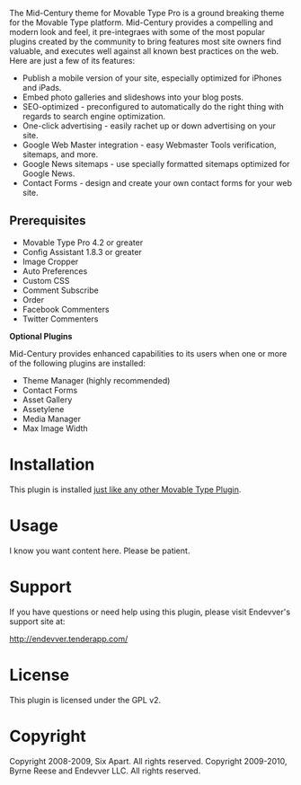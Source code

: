 The Mid-Century theme for Movable Type Pro is a ground breaking theme for the Movable Type platform. Mid-Century provides a compelling and modern look and feel, it pre-integraes with some of the most popular plugins created by the community to bring features most site owners find valuable, and executes well against all known best practices on the web. Here are just a few of its features:

* Publish a mobile version of your site, especially optimized for iPhones and iPads.
* Embed photo galleries and slideshows into your blog posts.
* SEO-optimized - preconfigured to automatically do the right thing with regards to search engine optimization.
* One-click advertising - easily rachet up or down advertising on your site.
* Google Web Master integration - easy Webmaster Tools verification, sitemaps, and more.
* Google News sitemaps - use specially formatted sitemaps optimized for Google News.
* Contact Forms - design and create your own contact forms for your web site.

## Prerequisites

* Movable Type Pro 4.2 or greater
* Config Assistant 1.8.3 or greater
* Image Cropper
* Auto Preferences
* Custom CSS
* Comment Subscribe
* Order
* Facebook Commenters
* Twitter Commenters

**Optional Plugins**

Mid-Century provides enhanced capabilities to its users when one or more of the following plugins are installed:

* Theme Manager (highly recommended)
* Contact Forms
* Asset Gallery
* Assetylene
* Media Manager
* Max Image Width

# Installation

This plugin is installed [just like any other Movable Type Plugin](http://www.majordojo.com/2008/12/the-ultimate-guide-to-installing-movable-type-plugins.php).

# Usage

I know you want content here. Please be patient.

# Support

If you have questions or need help using this plugin, please visit Endevver's support site at:

http://endevver.tenderapp.com/

# License

This plugin is licensed under the GPL v2.

# Copyright

Copyright 2008-2009, Six Apart. All rights reserved.
Copyright 2009-2010, Byrne Reese and Endevver LLC. All rights reserved.
